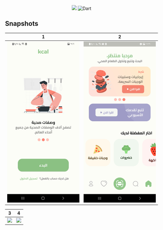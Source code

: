 
<br />
<div align="center">


![](https://img.shields.io/badge/flutter-framework-green?logo=flutter)
![Dart](https://img.shields.io/badge/Dart-Language-blue?logo=dart)



 
</div>




## Snapshots


| 1 | 2                       |
|------|-------------------------------------------|
|<img src="imags/Screenshot_٢٠٢٣١٢١٥-٢١١٦٢٠.jpg" width="400">| <img src="imags/Screenshot_٢٠٢٣١٢٢١-٢٣٢٤١٣.jpg" width="400"> |


| 3                                      | 4                         |
|---------------------------------------------|----------------------------------------------|
| <img src="imags/iPhone 14 & 15 Pro - 1.png" width="400"> | <img src="imags/iPhone 14 & 15 Pro - 3.png" width="400"> |



